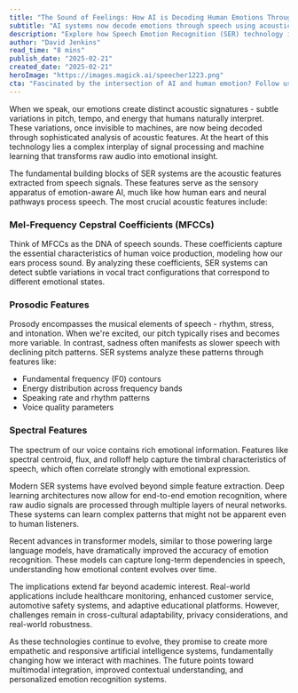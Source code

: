 ```yaml
---
title: "The Sound of Feelings: How AI is Decoding Human Emotions Through Speech"
subtitle: "AI systems now decode emotions through speech using acoustic features like MFCCs and prosody"
description: "Explore how Speech Emotion Recognition (SER) technology is revolutionizing how machines understand human emotions through voice. By analyzing acoustic features like MFCCs and prosodic elements, AI systems can now detect emotional states with increasing accuracy, opening new possibilities in healthcare, education, and human-computer interaction."
author: "David Jenkins"
read_time: "8 mins"
publish_date: "2025-02-21"
created_date: "2025-02-21"
heroImage: "https://images.magick.ai/speecher1223.png"
cta: "Fascinated by the intersection of AI and human emotion? Follow us on LinkedIn for more cutting-edge insights into the future of emotional intelligence in technology."
---
```


When we speak, our emotions create distinct acoustic signatures - subtle variations in pitch, tempo, and energy that humans naturally interpret. These variations, once invisible to machines, are now being decoded through sophisticated analysis of acoustic features. At the heart of this technology lies a complex interplay of signal processing and machine learning that transforms raw audio into emotional insight.

The fundamental building blocks of SER systems are the acoustic features extracted from speech signals. These features serve as the sensory apparatus of emotion-aware AI, much like how human ears and neural pathways process speech. The most crucial acoustic features include:

### Mel-Frequency Cepstral Coefficients (MFCCs)

Think of MFCCs as the DNA of speech sounds. These coefficients capture the essential characteristics of human voice production, modeling how our ears process sound. By analyzing these coefficients, SER systems can detect subtle variations in vocal tract configurations that correspond to different emotional states.

### Prosodic Features

Prosody encompasses the musical elements of speech - rhythm, stress, and intonation. When we're excited, our pitch typically rises and becomes more variable. In contrast, sadness often manifests as slower speech with declining pitch patterns. SER systems analyze these patterns through features like:

- Fundamental frequency (F0) contours
- Energy distribution across frequency bands
- Speaking rate and rhythm patterns
- Voice quality parameters

### Spectral Features

The spectrum of our voice contains rich emotional information. Features like spectral centroid, flux, and rolloff help capture the timbral characteristics of speech, which often correlate strongly with emotional expression.

Modern SER systems have evolved beyond simple feature extraction. Deep learning architectures now allow for end-to-end emotion recognition, where raw audio signals are processed through multiple layers of neural networks. These systems can learn complex patterns that might not be apparent even to human listeners.

Recent advances in transformer models, similar to those powering large language models, have dramatically improved the accuracy of emotion recognition. These models can capture long-term dependencies in speech, understanding how emotional content evolves over time.

The implications extend far beyond academic interest. Real-world applications include healthcare monitoring, enhanced customer service, automotive safety systems, and adaptive educational platforms. However, challenges remain in cross-cultural adaptability, privacy considerations, and real-world robustness.

As these technologies continue to evolve, they promise to create more empathetic and responsive artificial intelligence systems, fundamentally changing how we interact with machines. The future points toward multimodal integration, improved contextual understanding, and personalized emotion recognition systems.